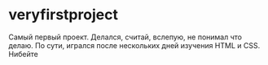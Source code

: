 # veryfirstproject

Самый первый проект. Делался, считай, вслепую, не понимал что делаю. По сути, игрался после нескольких дней изучения HTML и CSS.
Нибейте
